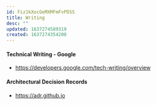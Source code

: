 ```yaml
---
id: Fiz1kXocGeMXMFmFvPDSS
title: Writing
desc: ""
updated: 1637274589319
created: 1637274354200
---
```


#### Technical Writing - Google

- https://developers.google.com/tech-writing/overview

#### Architectural Decision Records

- https://adr.github.io
